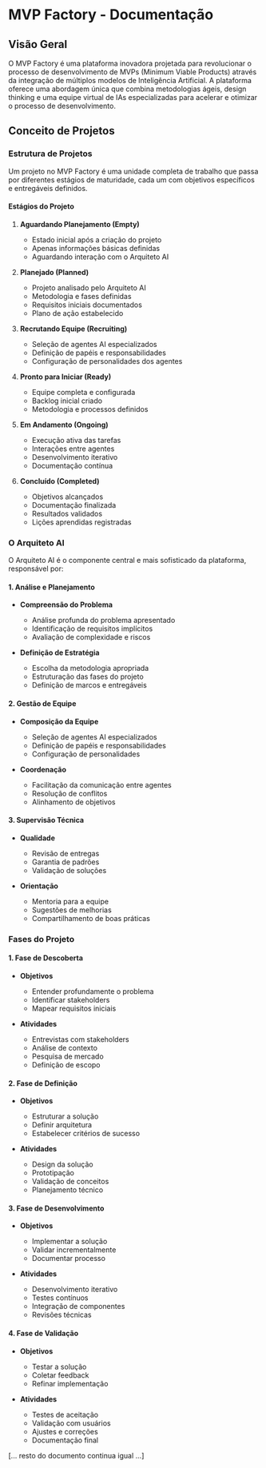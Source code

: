 # MVP Factory - Documentação

## Visão Geral

O MVP Factory é uma plataforma inovadora projetada para revolucionar o processo de desenvolvimento de MVPs (Minimum Viable Products) através da integração de múltiplos modelos de Inteligência Artificial. A plataforma oferece uma abordagem única que combina metodologias ágeis, design thinking e uma equipe virtual de IAs especializadas para acelerar e otimizar o processo de desenvolvimento.

## Conceito de Projetos

### Estrutura de Projetos
Um projeto no MVP Factory é uma unidade completa de trabalho que passa por diferentes estágios de maturidade, cada um com objetivos específicos e entregáveis definidos.

#### Estágios do Projeto
1. **Aguardando Planejamento (Empty)**
   - Estado inicial após a criação do projeto
   - Apenas informações básicas definidas
   - Aguardando interação com o Arquiteto AI

2. **Planejado (Planned)**
   - Projeto analisado pelo Arquiteto AI
   - Metodologia e fases definidas
   - Requisitos iniciais documentados
   - Plano de ação estabelecido

3. **Recrutando Equipe (Recruiting)**
   - Seleção de agentes AI especializados
   - Definição de papéis e responsabilidades
   - Configuração de personalidades dos agentes

4. **Pronto para Iniciar (Ready)**
   - Equipe completa e configurada
   - Backlog inicial criado
   - Metodologia e processos definidos

5. **Em Andamento (Ongoing)**
   - Execução ativa das tarefas
   - Interações entre agentes
   - Desenvolvimento iterativo
   - Documentação contínua

6. **Concluído (Completed)**
   - Objetivos alcançados
   - Documentação finalizada
   - Resultados validados
   - Lições aprendidas registradas

### O Arquiteto AI

O Arquiteto AI é o componente central e mais sofisticado da plataforma, responsável por:

#### 1. Análise e Planejamento
- **Compreensão do Problema**
  - Análise profunda do problema apresentado
  - Identificação de requisitos implícitos
  - Avaliação de complexidade e riscos

- **Definição de Estratégia**
  - Escolha da metodologia apropriada
  - Estruturação das fases do projeto
  - Definição de marcos e entregáveis

#### 2. Gestão de Equipe
- **Composição da Equipe**
  - Seleção de agentes AI especializados
  - Definição de papéis e responsabilidades
  - Configuração de personalidades

- **Coordenação**
  - Facilitação da comunicação entre agentes
  - Resolução de conflitos
  - Alinhamento de objetivos

#### 3. Supervisão Técnica
- **Qualidade**
  - Revisão de entregas
  - Garantia de padrões
  - Validação de soluções

- **Orientação**
  - Mentoria para a equipe
  - Sugestões de melhorias
  - Compartilhamento de boas práticas

### Fases do Projeto

#### 1. Fase de Descoberta
- **Objetivos**
  - Entender profundamente o problema
  - Identificar stakeholders
  - Mapear requisitos iniciais

- **Atividades**
  - Entrevistas com stakeholders
  - Análise de contexto
  - Pesquisa de mercado
  - Definição de escopo

#### 2. Fase de Definição
- **Objetivos**
  - Estruturar a solução
  - Definir arquitetura
  - Estabelecer critérios de sucesso

- **Atividades**
  - Design da solução
  - Prototipação
  - Validação de conceitos
  - Planejamento técnico

#### 3. Fase de Desenvolvimento
- **Objetivos**
  - Implementar a solução
  - Validar incrementalmente
  - Documentar processo

- **Atividades**
  - Desenvolvimento iterativo
  - Testes contínuos
  - Integração de componentes
  - Revisões técnicas

#### 4. Fase de Validação
- **Objetivos**
  - Testar a solução
  - Coletar feedback
  - Refinar implementação

- **Atividades**
  - Testes de aceitação
  - Validação com usuários
  - Ajustes e correções
  - Documentação final

[... resto do documento continua igual ...]